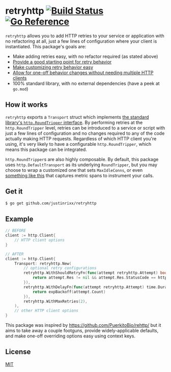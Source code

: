 # retryhttp [![Build Status](https://github.com/justinrixx/retryhttp/actions/workflows/go.yml/badge.svg?branch=main)](https://github.com/justinrixx/retryhttp/actions) [![Go Reference](https://pkg.go.dev/badge/github.com/justinrixx/retryhttp.svg)](https://pkg.go.dev/github.com/justinrixx/retryhttp)

`retryhttp` allows you to add HTTP retries to your service or application with no refactoring at all, just a few lines of configuration where your client is instantiated. This package's goals are:

- Make adding retries easy, with no refactor required (as stated above)
- [Provide a good starting point for retry behavior](./docs/default.md)
- [Make customizing retry behavior easy](./docs/options.md)
- [Allow for one-off behavior changes without needing multiple HTTP clients](./docs/options.md#example)
- 100% standard library, with no external dependencies (have a peek at `go.mod`)

## How it works

`retryhttp` exports a `Transport` struct which implements [the standard library's `http.RoundTripper` interface](https://pkg.go.dev/net/http#RoundTripper). By performing retries at the `http.RoundTripper` level, retries can be introduced to a service or script with just a few lines of configuration and no changes required to any of the code actually making HTTP requests. Regardless of which HTTP client you're using, it's very likely to have a configurable `http.RoundTripper`, which means this package can be integrated.

`http.RoundTripper`s are also highly composable. By default, this package uses `http.DefaultTransport` as its underlying `RoundTripper`, but you may choose to wrap a customized one that sets `MaxIdleConns`, or even [something like this](https://pkg.go.dev/go.opentelemetry.io/contrib/instrumentation/net/http/otelhttp#Transport) that captures metric spans to instrument your calls.

## Get it

```bash
$ go get github.com/justinrixx/retryhttp
```

## Example

```go
// BEFORE
client := http.Client{
    // HTTP client options
}

// AFTER
client := http.Client{
    Transport: retryhttp.New(
        // optional retry configurations
        retryhttp.WithShouldRetryFn(func(attempt retryhttp.Attempt) bool {
            return attempt.Res != nil && attempt.Res.StatusCode == http.StatusServiceUnavailable
        }),
        retryhttp.WithDelayFn(func(attempt retryhttp.Attempt) time.Duration {
            return expBackoff(attempt.Count)
        }),
        retryhttp.WithMaxRetries(2),
    ),
    // other HTTP client options
}
```

This package was inspired by https://github.com/PuerkitoBio/rehttp/ but it aims to take away a couple footguns, provide widely-applicable defaults, and make one-off overriding options easy using context keys.

## License

[MIT](https://github.com/justinrixx/retryhttp/blob/main/LICENSE)
